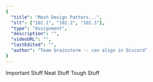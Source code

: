```yaml
---
{
  "title": "Mesh Design Patters...",
  "slt": ["102.1", "102.2", "102.3"],
  "type": "Assignment",
  "description": "",
  "videoURL": "",
  "lastEdited": "",
  "author": "Team brainstorm -- can align in Discord"
}
---
```



Important Stuff
Neat Stuff
Tough Stuff